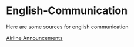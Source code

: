 # English-Communication
Here are some sources for english communication


[Airline Announcements](https://www.englishclub.com/english-for-work/airline-announcements.htm)
